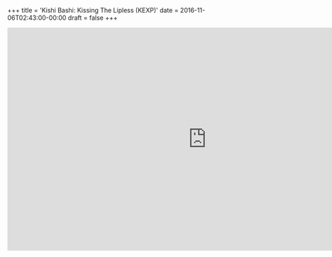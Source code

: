 +++
title = 'Kishi Bashi: Kissing The Lipless (KEXP)'
date = 2016-11-06T02:43:00-00:00
draft = false
+++

<iframe width="896" height="504" src="https://www.youtube.com/embed/c_wKZpgOp2I?si=R4-8OVB8vinsGYWH" title="YouTube video player" frameborder="0" allow="accelerometer; autoplay; clipboard-write; encrypted-media; gyroscope; picture-in-picture; web-share" referrerpolicy="strict-origin-when-cross-origin" allowfullscreen></iframe>
